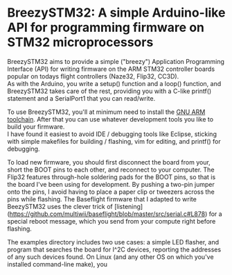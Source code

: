 # BreezySTM32: A simple Arduino-like API for programming firmware on STM32 microprocessors

BreezySTM32 aims to provide a simple ("breezy") Application Programming Interface (API) for writing
firmware on the ARM STM32 controller boards popular on todays flight controllers (Naze32, Flip32, CC3D).  
As with the Arduino, you write a setup() function and a loop() function, and BreezySTM32 takes care of 
the rest, providing you with a C-like printf() statement and a SerialPort1 that you can read/write.  

To use BreezySTM32, you'll at minimum need to install the [GNU ARM toolchain](https://launchpad.net/gcc-arm-embedded).
After that you can use whatever development tools you like to build your firmware.  
I have found it easiest to avoid IDE / debugging tools like Eclipse, sticking with simple
makefiles for building / flashing, vim for editing, and printf() for debugging.  

To load new firmware, you should first disconnect the board from your, short the BOOT pins to each other, and reconnect
to your computer.  The Flip32 features through-hole soldering pads for the BOOT
pins, so that is the board I've been using for development.  By pushing a two-pin jumper onto the pins,
I avoid having to place a paper clip or tweezers across the pins while flashing. The Baseflight firmware
that I adapted to write BeezySTM32 uses the clever trick of 
[listening] (https://github.com/multiwii/baseflight/blob/master/src/serial.c#L878)
for a special reboot message, which you
send from your compute right before flashing.

The examples directory includes two use cases: a simple LED flasher, and program that searches the board
for I^2C devices, reporting the addresses of any such devices found.  On Linux (and any other OS on
which you've installed command-line make), you 
